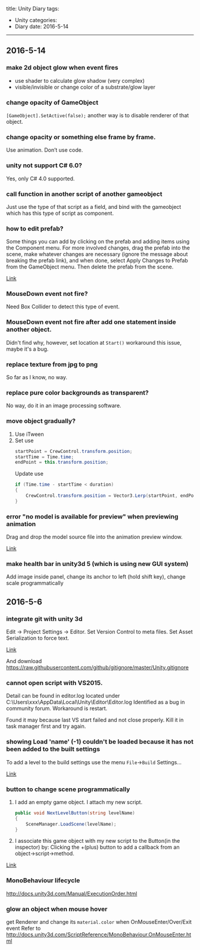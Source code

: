 title: Unity Diary
tags:
- Unity
categories:
- Diary
date: 2016-5-14
---

## 2016-5-14

### make 2d object glow when event fires

* use shader to calculate glow shadow (very complex)
* visible/invisible or change color of a substrate/glow layer

### change opacity of GameObject

`[GameObject].SetActive(false);` another way is to disable renderer of that object.

### change opacity or something else frame by frame.

Use animation. Don’t use code.

### unity  not support C# 6.0?

Yes, only C# 4.0 supported.

### call function in another script of another gameobject

Just use the type of that script as a field, and bind with the gameobject which has this type of script as component.

### how to edit prefab?

Some things you can add by clicking on the prefab and adding items using the Component menu. For
more involved changes, drag the prefab into the scene, make whatever changes are necessary (ignore
the message about breaking the prefab link), and when done, select Apply Changes to Prefab from the
GameObject menu. Then delete the prefab from the scene.

[Link](http://answers.unity3d.com/questions/17976/edit-source-prefab-change-position-or-add-new-game.html) 

### MouseDown event not fire?

Need Box Collider to detect this type of event.

### MouseDown event not fire after add one statement inside another object.

Didn't find why, however, set location at `Start()` workaround this issue, maybe it's a bug.

### replace texture from jpg to png

So far as I know, no way.

### replace pure color backgrounds as transparent?

No way, do it in an image processing software.

### move object gradually?

1. Use iTween
2. Set use
   ```cs
   startPoint = CrewControl.transform.position;
   startTime = Time.time;
   endPoint = this.transform.position;
   ```
   Update use 
   ```cs
   if (Time.time - startTime < duration)
   {
       CrewControl.transform.position = Vector3.Lerp(startPoint, endPoint, (Time.time - startTime) / duration);
   }
   ```
	
### error "no model is available for preview" when previewing animation

Drag and drop the model source file into the animation preview window. 

[Link](http://answers.unity3d.com/questions/374149/how-do-i-set-or-change-the-default-preview-model-f.html) 

### make health bar in unity3d 5 (which is using new GUI system)

Add image inside panel, change its anchor to left (hold shift key), change scale programmatically

## 2016-5-6

### integrate git with unity 3d

Edit -> Project Settings -> Editor.
Set Version Control to meta files. Set Asset Serialization to force text.

[Link](http://stackoverflow.com/questions/18225126/how-to-use-git-for-unity-source-control)

And download <https://raw.githubusercontent.com/github/gitignore/master/Unity.gitignore>

### cannot open script with VS2015.

Detail can be found in editor.log located under C:\Users\xxx\AppData\Local\Unity\Editor\Editor.log
Identified as a bug in community forum. Workaround is restart.

Found it may because last VS start failed and not close properly. Kill it in task manager first and try again.

### showing Load 'name' (-1) couldn't be loaded because it has not been added to the built settings

To add a level to the build settings use the menu `File`->`Build` Settings...

[Link](http://answers.unity3d.com/questions/1011691/showing-load-name-1-couldnt-be-loaded-because-it-h.html)

### button to change scene programmatically


1. I add an empty game object. I attach my new script.
   ```cs
   public void NextLevelButton(string levelName)
   {
       SceneManager.LoadScene(levelName);
   }
   ```
2. I associate this game object with my new script to the Button(in the inspector) by: Clicking the
   +(plus) button to add a callback from an object->script->method.

[Link](http://answers.unity3d.com/questions/836635/can-ui-buttons-load-scenes.html)

### MonoBehaviour lifecycle

<http://docs.unity3d.com/Manual/ExecutionOrder.html>


### glow an object when mouse hover

get Renderer and change its `material.color` when OnMouseEnter/Over/Exit event
Refer to <http://docs.unity3d.com/ScriptReference/MonoBehaviour.OnMouseEnter.html>
